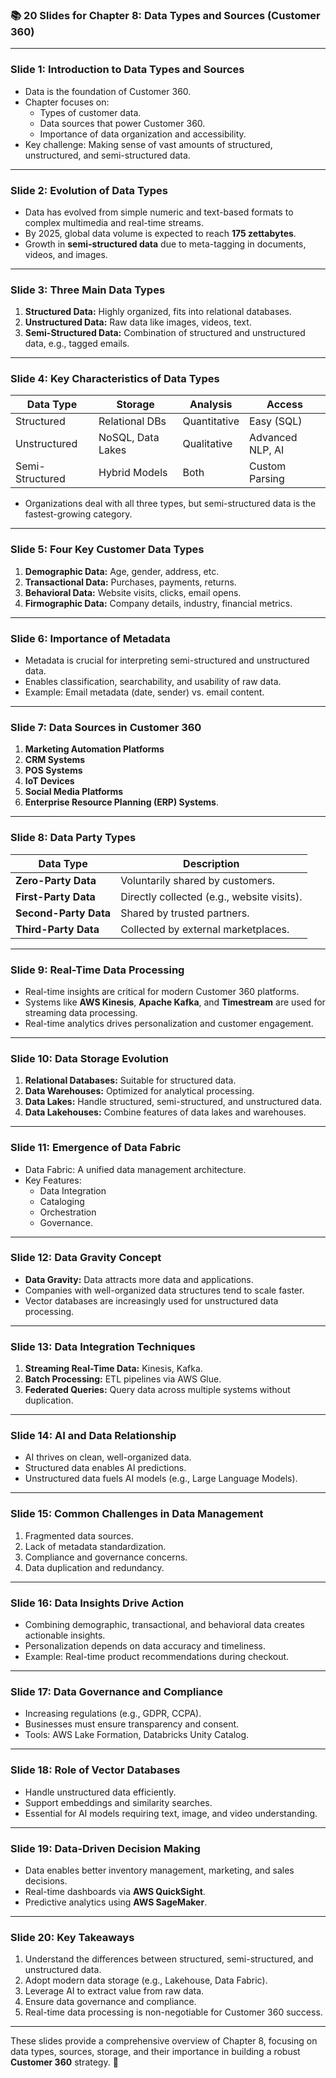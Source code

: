### 📚 **20 Slides for Chapter 8: Data Types and Sources (Customer 360)**

---

### **Slide 1: Introduction to Data Types and Sources**
- Data is the foundation of Customer 360.
- Chapter focuses on:
   - Types of customer data.
   - Data sources that power Customer 360.
   - Importance of data organization and accessibility.
- Key challenge: Making sense of vast amounts of structured, unstructured, and semi-structured data.

---

### **Slide 2: Evolution of Data Types**
- Data has evolved from simple numeric and text-based formats to complex multimedia and real-time streams.
- By 2025, global data volume is expected to reach **175 zettabytes**.
- Growth in **semi-structured data** due to meta-tagging in documents, videos, and images.

---

### **Slide 3: Three Main Data Types**
1. **Structured Data:** Highly organized, fits into relational databases.
2. **Unstructured Data:** Raw data like images, videos, text.
3. **Semi-Structured Data:** Combination of structured and unstructured data, e.g., tagged emails.

---

### **Slide 4: Key Characteristics of Data Types**
| **Data Type**    | **Storage**       | **Analysis**  | **Access**       |
|------------------|-------------------|--------------|------------------|
| Structured       | Relational DBs    | Quantitative | Easy (SQL)       |
| Unstructured     | NoSQL, Data Lakes | Qualitative  | Advanced NLP, AI |
| Semi-Structured  | Hybrid Models     | Both         | Custom Parsing  |

- Organizations deal with all three types, but semi-structured data is the fastest-growing category.

---

### **Slide 5: Four Key Customer Data Types**
1. **Demographic Data:** Age, gender, address, etc.
2. **Transactional Data:** Purchases, payments, returns.
3. **Behavioral Data:** Website visits, clicks, email opens.
4. **Firmographic Data:** Company details, industry, financial metrics.

---

### **Slide 6: Importance of Metadata**
- Metadata is crucial for interpreting semi-structured and unstructured data.
- Enables classification, searchability, and usability of raw data.
- Example: Email metadata (date, sender) vs. email content.

---

### **Slide 7: Data Sources in Customer 360**
1. **Marketing Automation Platforms**
2. **CRM Systems**
3. **POS Systems**
4. **IoT Devices**
5. **Social Media Platforms**
6. **Enterprise Resource Planning (ERP) Systems**.

---

### **Slide 8: Data Party Types**
| **Data Type**    | **Description**             |
|------------------|-----------------------------|
| **Zero-Party Data** | Voluntarily shared by customers. |
| **First-Party Data** | Directly collected (e.g., website visits). |
| **Second-Party Data** | Shared by trusted partners. |
| **Third-Party Data** | Collected by external marketplaces.

---

### **Slide 9: Real-Time Data Processing**
- Real-time insights are critical for modern Customer 360 platforms.
- Systems like **AWS Kinesis**, **Apache Kafka**, and **Timestream** are used for streaming data processing.
- Real-time analytics drives personalization and customer engagement.

---

### **Slide 10: Data Storage Evolution**
1. **Relational Databases:** Suitable for structured data.
2. **Data Warehouses:** Optimized for analytical processing.
3. **Data Lakes:** Handle structured, semi-structured, and unstructured data.
4. **Data Lakehouses:** Combine features of data lakes and warehouses.

---

### **Slide 11: Emergence of Data Fabric**
- Data Fabric: A unified data management architecture.
- Key Features:
   - Data Integration
   - Cataloging
   - Orchestration
   - Governance.

---

### **Slide 12: Data Gravity Concept**
- **Data Gravity:** Data attracts more data and applications.
- Companies with well-organized data structures tend to scale faster.
- Vector databases are increasingly used for unstructured data processing.

---

### **Slide 13: Data Integration Techniques**
1. **Streaming Real-Time Data:** Kinesis, Kafka.
2. **Batch Processing:** ETL pipelines via AWS Glue.
3. **Federated Queries:** Query data across multiple systems without duplication.

---

### **Slide 14: AI and Data Relationship**
- AI thrives on clean, well-organized data.
- Structured data enables AI predictions.
- Unstructured data fuels AI models (e.g., Large Language Models).

---

### **Slide 15: Common Challenges in Data Management**
1. Fragmented data sources.
2. Lack of metadata standardization.
3. Compliance and governance concerns.
4. Data duplication and redundancy.

---

### **Slide 16: Data Insights Drive Action**
- Combining demographic, transactional, and behavioral data creates actionable insights.
- Personalization depends on data accuracy and timeliness.
- Example: Real-time product recommendations during checkout.

---

### **Slide 17: Data Governance and Compliance**
- Increasing regulations (e.g., GDPR, CCPA).
- Businesses must ensure transparency and consent.
- Tools: AWS Lake Formation, Databricks Unity Catalog.

---

### **Slide 18: Role of Vector Databases**
- Handle unstructured data efficiently.
- Support embeddings and similarity searches.
- Essential for AI models requiring text, image, and video understanding.

---

### **Slide 19: Data-Driven Decision Making**
- Data enables better inventory management, marketing, and sales decisions.
- Real-time dashboards via **AWS QuickSight**.
- Predictive analytics using **AWS SageMaker**.

---

### **Slide 20: Key Takeaways**
1. Understand the differences between structured, semi-structured, and unstructured data.
2. Adopt modern data storage (e.g., Lakehouse, Data Fabric).
3. Leverage AI to extract value from raw data.
4. Ensure data governance and compliance.
5. Real-time data processing is non-negotiable for Customer 360 success.

---

These slides provide a comprehensive overview of Chapter 8, focusing on data types, sources, storage, and their importance in building a robust **Customer 360** strategy. 🚀